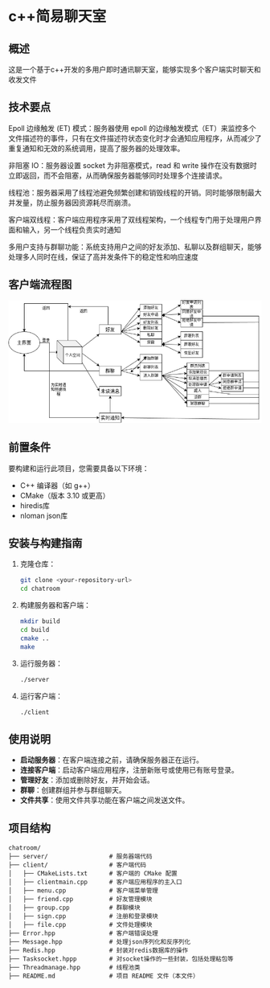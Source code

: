 # c++简易聊天室

## 概述
这是一个基于c++开发的多用户即时通讯聊天室，能够实现多个客户端实时聊天和收发文件

## 技术要点
Epoll 边缘触发 (ET) 模式：服务器使用 epoll 的边缘触发模式（ET）来监控多个文件描述符的事件，只有在文件描述符状态变化时才会通知应用程序，从而减少了重复通知和无效的系统调用，提高了服务器的处理效率。

非阻塞 IO：服务器设置 socket 为非阻塞模式，read 和 write 操作在没有数据时立即返回，而不会阻塞，从而确保服务器能够同时处理多个连接请求。

线程池：服务器采用了线程池避免频繁创建和销毁线程的开销。同时能够限制最大并发量，防止服务器因资源耗尽而崩溃。

客户端双线程：客户端应用程序采用了双线程架构，一个线程专门用于处理用户界面和输入，另一个线程负责实时通知

多用户支持与群聊功能：系统支持用户之间的好友添加、私聊以及群组聊天，能够处理多人同时在线，保证了高并发条件下的稳定性和响应速度

## 客户端流程图
![](客户端.drawio.png)
## 前置条件

要构建和运行此项目，您需要具备以下环境：

- C++ 编译器（如 g++）
- CMake（版本 3.10 或更高）
- hiredis库
- nloman json库

## 安装与构建指南

1. 克隆仓库：

   ```bash
   git clone <your-repository-url>
   cd chatroom
   ```

2. 构建服务器和客户端：

   ```bash
   mkdir build
   cd build
   cmake ..
   make
   ```

3. 运行服务器：

   ```bash
   ./server
   ```

4. 运行客户端：

   ```bash
   ./client
   ```

## 使用说明

- **启动服务器**：在客户端连接之前，请确保服务器正在运行。
- **连接客户端**：启动客户端应用程序，注册新账号或使用已有账号登录。
- **管理好友**：添加或删除好友，并开始会话。
- **群聊**：创建群组并参与群组聊天。
- **文件共享**：使用文件共享功能在客户端之间发送文件。

## 项目结构

```
chatroom/
├── server/                 # 服务器端代码
├── client/                 # 客户端代码
│   ├── CMakeLists.txt      # 客户端的 CMake 配置
│   ├── clientmain.cpp      # 客户端应用程序的主入口
│   ├── menu.cpp            # 客户端菜单管理
│   ├── friend.cpp          # 好友管理模块
│   ├── group.cpp           # 群聊模块
│   ├── sign.cpp            # 注册和登录模块
│   ├── file.cpp            # 文件处理模块
├── Error.hpp               # 客户端错误处理
├── Message.hpp             # 处理json序列化和反序列化
├── Redis.hpp               # 封装对redis数据库的操作
├── Tasksocket.hppp         # 对socket操作的一些封装，包括处理粘包等
├── Threadmanage.hpp        # 线程池类
├── README.md               # 项目 README 文件（本文件）

